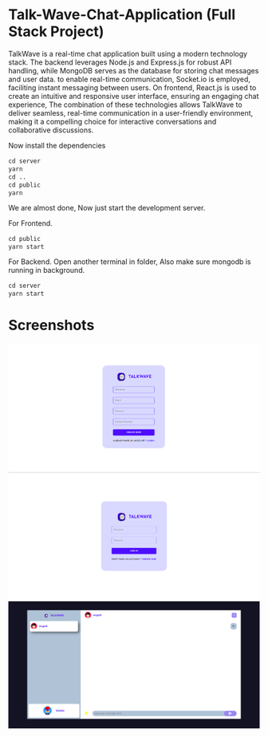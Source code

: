 # Talk-Wave-Chat-Application (Full Stack Project)
TalkWave is a real-time chat application built using a modern technology stack. The backend leverages Node.js and Express.js for robust API handling, while MongoDB serves as the database for storing chat messages and user data. to enable real-time communication, Socket.io is employed, faciliting instant messaging between users. On frontend, React.js is used to create an intuitive and responsive user interface, ensuring an engaging chat experience, The combination of these technologies allows TalkWave to deliver seamless, real-time communication in a user-friendly environment, making it a compelling choice for interactive conversations and collaborative discussions.


Now install the dependencies
```shell
cd server
yarn
cd ..
cd public
yarn
```
We are almost done, Now just start the development server.


For Frontend.
```shell
cd public
yarn start
```

For Backend.
Open another terminal in folder, Also make sure mongodb is running in background.
```shell
cd server
yarn start
```


# Screenshots
<img src='./docs/001.png'>
<img src='./docs/002.png'>
<img src='./docs/003.png'>
